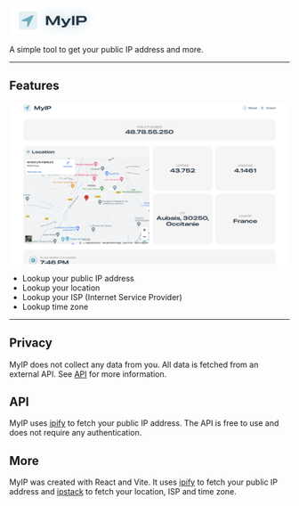 <img src="docs/logo.png" title="MyIP" height="50"/>

A simple tool to get your public IP address and more. 

***

## Features

<img src="docs/myip_homepage.png" title="MyIP Homepage">

- Lookup your public IP address
- Lookup your location
- Lookup your ISP (Internet Service Provider)
- Lookup time zone

***

## Privacy

MyIP does not collect any data from you. All data is fetched from an external API. See [API](#api) for more information.

## API

MyIP uses [ipify](https://www.ipify.org/) to fetch your public IP address. The API is free to use and does not require any authentication.

## More

MyIP was created with React and Vite. It uses [ipify](https://www.ipify.org/) to fetch your public IP address and [ipstack](https://ipstack.com/) to fetch your location, ISP and time zone.